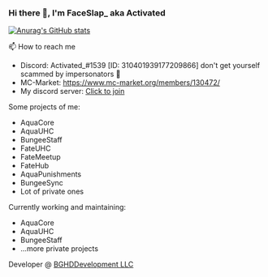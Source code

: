 ### Hi there 👋, I'm FaceSlap_ aka Activated

[![Anurag's GitHub stats](https://github-readme-stats.vercel.app/api?username=ahmtvc)](https://github.com/anuraghazra/github-readme-stats)

📫 How to reach me
* Discord: Activated_#1539 [ID: 310401939177209866] don't get yourself scammed by impersonators 🐊 
* MC-Market: https://www.mc-market.org/members/130472/
* My discord server: [Click to join](https://discord.com/invite/kFUqPAj)

Some projects of me:
* AquaCore
* AquaUHC
* BungeeStaff
* FateUHC
* FateMeetup
* FateHub
* AquaPunishments
* BungeeSync
* Lot of private ones

Currently working and maintaining:
* AquaCore
* AquaUHC
* BungeeStaff
* ...more private projects

Developer @ [BGHDDevelopment LLC](https://bghddevelopment.com/)

<!--
**FaceSlap02/FaceSlap02** is a ✨ _special_ ✨ repository because its `README.md` (this file) appears on your GitHub profile.

Here are some ideas to get you started:

- 🔭 I’m currently working on ...
- 🌱 I’m currently learning ...
- 👯 I’m looking to collaborate on ...
- 🤔 I’m looking for help with ...
- 💬 Ask me about ...
- 📫 How to reach me: ...
- 😄 Pronouns: ...
- ⚡ Fun fact: ...
-->
